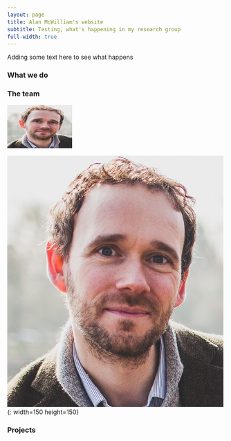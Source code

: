 ```yaml
---
layout: page
title: Alan McWilliam's website
subtitle: Testing, what's happening in my research group
full-width: true
---
```



Adding some text here to see what happens

### What we do


### The team

<img src="/assets/img/bioPic.jpg" alt="Alan"
	title="Alan" width="150" height="100" />

![alan](/assets/img/bioPic.jpg){: width=150 height=150}

### Projects


